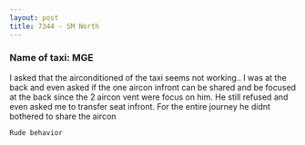 ```yaml
---
layout: post
title: 7344 - SM North
---
```


### Name of taxi: MGE

I asked that the airconditioned of the taxi seems not working.. I was at the back and even asked if the one aircon infront can be shared and be focused at the back since the 2 aircon vent were focus on him. He still refused and even asked me to transfer seat infront. For the entire journey he didnt bothered to share the aircon

```Rude behavior```
